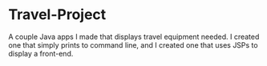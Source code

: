 # Travel-Project
A couple Java apps I made that displays travel equipment needed. I created one that simply prints to command line, and I created one that uses JSPs to display a front-end.
